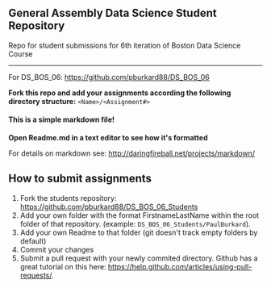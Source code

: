 ## General Assembly Data Science Student Repository
Repo for student submissions for 6th iteration of Boston Data Science Course

---

For DS_BOS_06: https://github.com/pburkard88/DS_BOS_06

**Fork this repo and add your assignments according the following directory structure:**
`<Name>/<Assignment#>`

#### This is a simple markdown file!

**Open Readme.md in a text editor to see how it's formatted**

For details on markdown see: http://daringfireball.net/projects/markdown/


## How to submit assignments
1. Fork the students repository:
   https://github.com/pburkard88/DS_BOS_06_Students
1. Add your own folder with the format FirstnameLastName within the root folder of that repository. (example: `DS_BOS_06_Students/PaulBurkard`).
1. Add your own Readme to that folder (git doesn't track empty folders by default)
1. Commit your changes 
1. Submit a pull request with your newly commited directory. Github has a great tutorial on this here: https://help.github.com/articles/using-pull-requests/.
 
